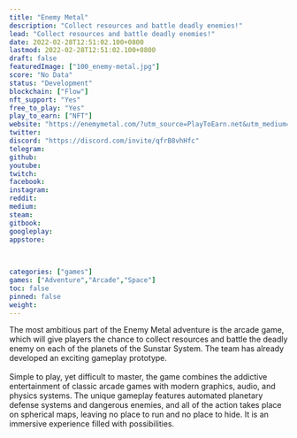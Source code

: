 ```yaml
---
title: "Enemy Metal"
description: "Collect resources and battle deadly enemies!"
lead: "Collect resources and battle deadly enemies!"
date: 2022-02-28T12:51:02.100+0800
lastmod: 2022-02-28T12:51:02.100+0800
draft: false
featuredImage: ["100_enemy-metal.jpg"]
score: "No Data"
status: "Development"
blockchain: ["Flow"]
nft_support: "Yes"
free_to_play: "Yes"
play_to_earn: ["NFT"]
website: "https://enemymetal.com/?utm_source=PlayToEarn.net&utm_medium=organic&utm_campaign=gamepage"
twitter: 
discord: "https://discord.com/invite/qfrB8vhHfc"
telegram: 
github: 
youtube: 
twitch: 
facebook: 
instagram: 
reddit: 
medium: 
steam: 
gitbook: 
googleplay: 
appstore: 

  
    
categories: ["games"]
games: ["Adventure","Arcade","Space"]
toc: false
pinned: false
weight: 
---
```

The most ambitious part of the Enemy Metal adventure is the arcade game, which will give players the chance to collect resources and battle the deadly enemy on each of the planets of the Sunstar System. The team has already developed an exciting gameplay prototype.<br> <br> Simple to play, yet difficult to master, the game combines the addictive entertainment of classic arcade games with modern graphics, audio, and physics systems. The unique gameplay features automated planetary defense systems and dangerous enemies, and all of the action takes place on spherical maps, leaving no place to run and no place to hide. It is an immersive experience filled with possibilities.
